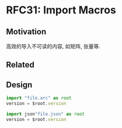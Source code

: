 RFC31: Import Macros
====================


## Motivation
高效的导入不可读的内容, 如矩阵, 张量等.

## Related




## Design


```js
import "file.arc" as root
version = $root.version
```



```js
import json"file.json" as root
version = $root.version
```

